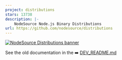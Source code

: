 ```yaml
---
project: distributions
stars: 13738
description: |-
    NodeSource Node.js Binary Distributions
url: https://github.com/nodesource/distributions
---
```


[![NodeSource Distributions banner](https://github.com/user-attachments/assets/9c9a9712-2d70-4b96-b59f-a5aeca4b97e5)](https://nodesource.com/products/distributions)

See the old documentation in the ➡️ [DEV_README.md](./DEV_README.md)
